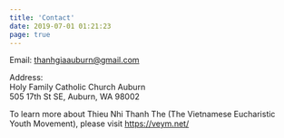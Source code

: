 ```yaml
---
title: 'Contact'
date: 2019-07-01 01:21:23
page: true
---
```


Email: [thanhgiaauburn@gmail.com](mailto:thanhgiaauburn@gmail.com)

Address: \
Holy Family Catholic Church Auburn \
505 17th St SE, Auburn, WA 98002

To learn more about Thieu Nhi Thanh The (The Vietnamese Eucharistic Youth
Movement), please visit https://veym.net/
